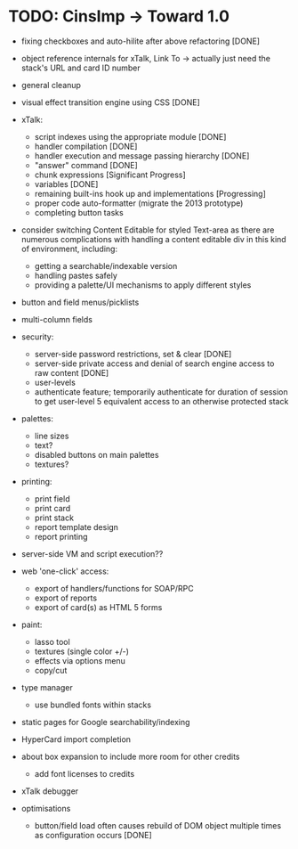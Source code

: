 TODO: CinsImp -> Toward 1.0
===========================

* fixing checkboxes and auto-hilite after above refactoring [DONE]

* object reference internals for xTalk, Link To -> actually just need the stack's URL and card ID number

* general cleanup

* visual effect transition engine using CSS [DONE]

* xTalk:
  * script indexes using the appropriate module [DONE]
  * handler compilation [DONE]
  * handler execution and message passing hierarchy [DONE]
  * "answer" command [DONE]
  * chunk expressions [Significant Progress]
  * variables [DONE]
  * remaining built-ins hook up and implementations [Progressing]
  * proper code auto-formatter (migrate the 2013 prototype)
  * completing button tasks

* consider switching Content Editable for styled Text-area as there are numerous complications
	with handling a content editable div in this kind of environment, including:
	-	getting a searchable/indexable version
	- 	handling pastes safely
	-	providing a palette/UI mechanisms to apply different styles  

* button and field menus/picklists
* multi-column fields

* security:
  * server-side password restrictions, set & clear [DONE]
  * server-side private access and denial of search engine access to raw content [DONE]
  * user-levels
  * authenticate feature; temporarily authenticate for duration of session
    to get user-level 5 equivalent access to an otherwise protected stack

* palettes:
  * line sizes
  * text?
  * disabled buttons on main palettes
  * textures?

* printing:
  * print field
  * print card
  * print stack
  * report template design
  * report printing

* server-side VM and script execution??

* web 'one-click' access:
  * export of handlers/functions for SOAP/RPC
  * export of reports
  * export of card(s) as HTML 5 forms

* paint:
  * lasso tool
  * textures (single color +/-)
  * effects via options menu
  * copy/cut
  
* type manager
  * use bundled fonts within stacks

* static pages for Google searchability/indexing

* HyperCard import completion

* about box expansion to include more room for other credits
  * add font licenses to credits
  
* xTalk debugger

* optimisations
  * button/field load often causes rebuild of DOM object multiple times as configuration occurs [DONE]

